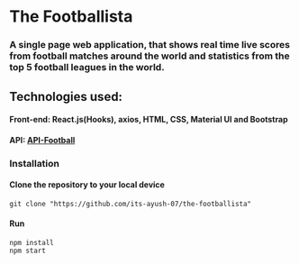 # The Footballista
###  A single page web application, that shows real time live scores from football matches around the world and statistics from the top 5 football leagues in the world.

## Technologies used:
#### Front-end: React.js(Hooks), axios, HTML, CSS, Material UI and Bootstrap
#### API: [API-Football](https://www.api-football.com/)

### Installation
#### Clone the repository to your local device 
```
git clone "https://github.com/its-ayush-07/the-footballista"
```
#### Run
```
npm install
npm start
```
